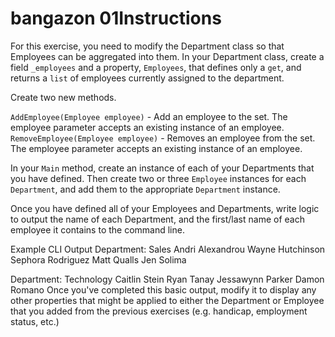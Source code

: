 # bangazon 01Instructions
For this exercise, you need to modify the Department class so that Employees can be aggregated into them. In your Department class, create a field `_employees` and a property, `Employees`, that defines only a `get`, and returns a `list` of employees currently assigned to the department.

Create two new methods.

`AddEmployee(Employee employee)` - Add an employee to the set. The employee parameter accepts an existing instance of an employee.
`RemoveEmployee(Employee employee)` - Removes an employee from the set. The employee parameter accepts an existing instance of an employee.

In your `Main` method, create an instance of each of your Departments that you have defined. Then create two or three `Employee` instances for each `Department`, and add them to the appropriate `Department` instance.

Once you have defined all of your Employees and Departments, write logic to output the name of each Department, and the first/last name of each employee it contains to the command line.

Example CLI Output
Department: Sales
   Andri Alexandrou
   Wayne Hutchinson
   Sephora Rodriguez
   Matt Qualls
   Jen Solima

Department: Technology
   Caitlin Stein
   Ryan Tanay
   Jessawynn Parker
   Damon Romano
Once you've completed this basic output, modify it to display any other properties that might be applied to either the Department or Employee that you added from the previous exercises (e.g. handicap, employment status, etc.)